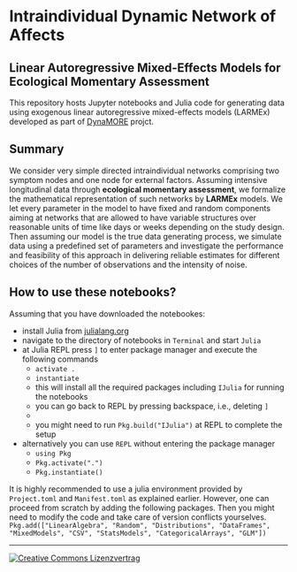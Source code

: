 # Intraindividual Dynamic Network of Affects
## Linear Autoregressive Mixed-Effects Models for Ecological Momentary Assessment
This repository hosts Jupyter notebooks and Julia code for generating data using exogenous linear autoregressive mixed-effects models (LARMEx) developed as part of [DynaMORE](http://www.dynamore-project.eu) projct.


## Summary
We consider very simple directed intraindividual networks comprising two symptom nodes and one node for external factors. Assuming intensive longitudinal data through **ecological momentary assessment**, we formalize the mathematical representation of such networks by **LARMEx** models. We let every parameter in the model to have fixed and random components aiming at networks that are allowed to have variable structures over reasonable units of time like days or weeks depending on the study design. Then assuming our model is the true data generating process, we simulate data using a predefined set of parameters and investigate the performance and feasibility of this approach in delivering reliable estimates for different choices of the number of observations and the intensity of noise.

## How to use these notebooks?
Assuming that you have downloaded the notebookes:
- install Julia from [julialang.org](https://julialang.org/)
- navigate to the directory of notebooks in `Terminal` and start `Julia`
- at Julia REPL press `]` to enter package manager and execute the following commands
    * `activate .`
    * `instantiate`
    * this will install all the required packages including `IJulia` for running the notebooks
    * you can go back to REPL by pressing backspace, i.e., deleting `]`
    * 
    * you might need to run `Pkg.build("IJulia")` at REPL to complete the setup
- alternatively you can use `REPL` without entering the package manager
    * `using Pkg`
    * `Pkg.activate(".")`
    * `Pkg.instantiate()`

It is highly recommended to use a julia environment provided by `Project.toml` and `Manifest.toml` as explained earlier. However, one can proceed from scratch by adding the following packages. Then you might need to modify the code and take care of version conflicts yourselves.
`Pkg.add(["LinearAlgebra", "Random", "Distributions", "DataFrames", "MixedModels", "CSV", "StatsModels", "CategoricalArrays", "GLM"])`

<hr>
<a rel="license" href="http://creativecommons.org/licenses/by/4.0/"><img style="right" alt="Creative Commons Lizenzvertrag" style="border-width:0" src="https://i.creativecommons.org/l/by/4.0/88x31.png"/></img></a>
